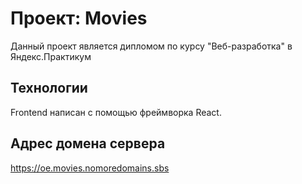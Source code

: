 # Проект: Movies

Данный проект является дипломом по курсу "Веб-разработка" в Яндекс.Практикум

## Технологии
Frontend написан с помощью фреймворка React.

## Адрес домена сервера
https://oe.movies.nomoredomains.sbs
